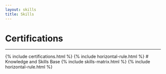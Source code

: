 ```yaml
---
layout: skills
title: Skills
---
```

# Certifications
<hr>
{% include certifications.html %}
{% include horizontal-rule.html %}
# Knowledge and Skills Base
{% include skills-matrix.html %}
{% include horizontal-rule.html %}
